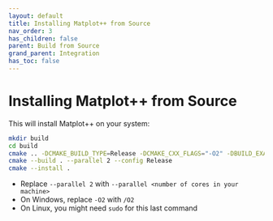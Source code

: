 ```yaml
---
layout: default
title: Installing Matplot++ from Source
nav_order: 3
has_children: false
parent: Build from Source
grand_parent: Integration
has_toc: false
---
```

# Installing Matplot++ from Source

This will install Matplot++ on your system:

```bash
mkdir build
cd build
cmake .. -DCMAKE_BUILD_TYPE=Release -DCMAKE_CXX_FLAGS="-O2" -DBUILD_EXAMPLES=OFF -DBUILD_TESTS=OFF 
cmake --build . --parallel 2 --config Release
cmake --install .
```

* Replace `--parallel 2` with `--parallel <number of cores in your machine>` 
* On Windows, replace `-O2` with `/O2` 
* On Linux, you might need `sudo` for this last command




<!-- Generated with mdsplit: https://github.com/alandefreitas/mdsplit -->

